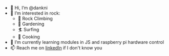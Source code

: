 - 👋 Hi, I’m @dankni
- 👀 I’m interested in rock:
  -   🧗 Rock Climbing
  -   🌿 Gardening
  -   🏄 Surfing
  -   🍳 Cooking
- 🌱 I’m currently learning modules in JS and raspberry pi hardware control 
- 📫 Reach me on [linkedIn](https://www.linkedin.com/in/danknight86/) if I don't know you 

<!---
dankni/dankni is a ✨ special ✨ repository because its `README.md` (this file) appears on your GitHub profile.
You can click the Preview link to take a look at your changes.
--->
